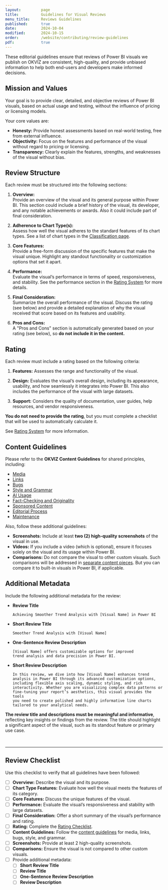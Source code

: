 ```yaml
---
layout:         page
title:          Guidelines for Visual Reviews
menu_title:     Reviews Guidelines
published:      true
date:           2024-10-04
modified:       2024-10-15
order:          /website/contributing/review-guidelines
pdf:            true
---
```


These editorial guidelines ensure that reviews of Power BI visuals we publish on OKVIZ are consistent, high-quality, and provide unbiased information to help both end-users and developers make informed decisions.

## Mission and Values

Your goal is to provide clear, detailed, and objective reviews of Power BI visuals, based on actual usage and testing, without the influence of pricing or licensing models.

Your core values are:

- **Honesty:** Provide honest assessments based on real-world testing, free from external influence.
- **Objectivity:** Focus on the features and performance of the visual without regard to pricing or licensing.
- **Transparency:** Clearly explain the features, strengths, and weaknesses of the visual without bias.

## Review Structure
Each review must be structured into the following sections:

1. **Overview:**  
   Provide an overview of the visual and its general purpose within Power BI. This section could include a brief history of the visual, its developer, and any notable achievements or awards. Also it could include part of final consideration.

2. **Adherence to Chart Type(s):**  
   Assess how well the visual adheres to the standard features of its chart types. See a list of chart types in the [Classification page](classification.md).

3. **Core Features:**  
   Provide a free-form discussion of the specific features that make the visual unique. Highlight any standout functionality or customization options that set it apart.

4. **Performance:**  
   Evaluate the visual’s performance in terms of speed, responsiveness, and stability. See the performance section in the [Rating System](rating-system.md#design) for more details.

5. **Final Consideration:**  
   Summarize the overall performance of the visual. Discuss the rating (see below) and provide a detailed explanation of why the visual received that score based on its features and usability.

6. **Pros and Cons:**  
   A "Pros and Cons" section is automatically generated based on your rating (see below), so **do not include it in the content.**

## Rating

Each review must include a rating based on the following criteria:

1. **Features:** Assesses the range and functionality of the visual.

2. **Design:** Evaluates the visual’s overall design, including its appearance, usability, and how seamlessly it integrates into Power BI. This also includes the performance of the visual with large datasets.

3. **Support:** Considers the quality of documentation, user guides, help resources, and vendor responsiveness.

**You do not need to provide the rating**, but you must complete a checklist that will be used to automatically calculate it.

See [Rating System](rating-system.md) for more information.

## Content Guidelines

Please refer to the **OKVIZ Content Guidelines** for shared principles, including:

- [Media](../content-guidelines.md#media)
- [Links](../content-guidelines.md#links)
- [Bugs](../content-guidelines.md#bugs)
- [Style and Grammar](../content-guidelines.md#style-and-grammar)
- [AI Usage](../content-guidelines.md#ai-usage)
- [Fact-Checking and Originality](../content-guidelines.md#fact-checking-and-originality)
- [Sponsored Content](../content-guidelines.md#sponsored-content)
- [Editorial Process](../content-guidelines.md#editorial-process)
- [Maintenance](../content-guidelines.md#maintenance)

Also, follow these additional guidelines:

- **Screenshots:** Include at least **two (2) high-quality screenshots** of the visual in use.
- **Videos:** If you include a video (which is optional), ensure it focuses solely on the visual and its usage within Power BI. 
- **Comparisons:** Do not compare the visual to other custom visuals. Such comparisons will be addressed in [separate content pieces](../comparison-guidelines.md). But you can compare it to built-in visuals in Power BI, if applicable.

## Additional Metadata
 
   Include the following additional metadata for the review:

   - **Review Title**
      ```
      Achieving Smoother Trend Analysis with [Visual Name] in Power BI
      ```

   - **Short Review Title**
      ```
      Smoother Trend Analysis with [Visual Name]
      ```

   - **One-Sentence Review Description**
      ```
      [Visual Name] offers customizable options for improved 
      trend analysis and data precision in Power BI.
      ```

   - **Short Review Description**
      ```
      In this review, we dive into how [Visual Name] enhances trend 
      analysis in Power BI through its advanced customization options, 
      including flexible axis scaling, dynamic styling, and rich 
      interactivity. Whether you are visualizing complex data patterns or 
      fine-tuning your report’s aesthetics, this visual provides the tools 
      you need to create polished and highly informative line charts 
      tailored to your analytical needs.
      ```
   
   **The review title and descriptions must be meaningful and informative**, reflecting key insights or findings from the review. The title should highlight a significant aspect of the visual, such as its standout feature or primary use case.

&nbsp; 

---

## Review Checklist
Use this checklist to verify that all guidelines have been followed:

- [ ] **Overview:** Describe the visual and its purpose.
- [ ] **Chart Type Features:** Evaluate how well the visual meets the features of its category.
- [ ] **Core Features:** Discuss the unique features of the visual.
- [ ] **Performance:** Evaluate the visual’s responsiveness and stability with large datasets.
- [ ] **Final Consideration:** Offer a short summary of the visual’s performance and rating.
- [ ] **Rating:** Complete the [Rating Checklist](rating-system.md#rating-checklist).
- [ ] **Content Guidelines:** Follow the [content guidelines](../content-guidelines.md) for media, links, bugs, style, and grammar.
- [ ] **Screenshots:** Provide at least 2 high-quality screenshots.
- [ ] **Comparisons:** Ensure the visual is not compared to other custom visuals.
- [ ] Provide additional metadata: 
    - [ ] **Short Review Title**
    - [ ] **Review Title**
    - [ ] **One-Sentence Review Description**
    - [ ] **Review Description**